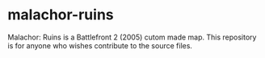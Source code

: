 # malachor-ruins
Malachor: Ruins is a Battlefront 2 (2005) cutom made map. This repository is for anyone who wishes contribute to the source files.
